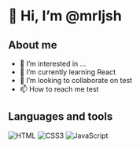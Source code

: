 # 👋 Hi, I’m @mrljsh
## About me

- 👀 I’m interested in ...
- 🌱 I’m currently learning React
- 💞️ I’m looking to collaborate on test
- 📫 How to reach me test

## Languages and tools
![HTML](https://img.shields.io/badge/HTML5-E34F26?style=for-the-badge&logo=html5&logoColor=white)
![CSS3](https://img.shields.io/badge/CSS3-1572B6?style=for-the-badge&logo=css3&logoColor=white)
![JavaScript](https://img.shields.io/badge/JavaScript-323330?style=for-the-badge&logo=javascript&logoColor=F7DF1E)